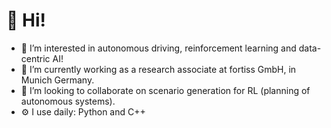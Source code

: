 # 👋 Hi!
- 👀 I’m interested in autonomous driving, reinforcement learning and data-centric AI!
- 🌱 I’m currently working as a research associate at fortiss GmbH, in Munich Germany.
- 💞️ I’m looking to collaborate on scenario generation for RL (planning of autonomous systems).
- ⚙️ I use daily: Python and C++ 

<!---
CesarLiu/CesarLiu is a ✨ special ✨ repository because its `README.md` (this file) appears on your GitHub profile.
You can click the Preview link to take a look at your changes.
--->
